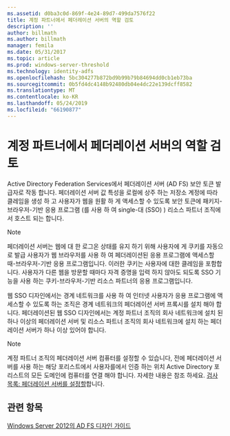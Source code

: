 ```yaml
---
ms.assetid: d0ba3c0d-869f-4e24-89d7-499da7576f22
title: 계정 파트너에서 페더레이션 서버의 역할 검토
description: ''
author: billmath
ms.author: billmath
manager: femila
ms.date: 05/31/2017
ms.topic: article
ms.prod: windows-server-threshold
ms.technology: identity-adfs
ms.openlocfilehash: 5bc304277b872bd9b99b79b84694dd0cb1eb73ba
ms.sourcegitcommit: 0b5fd4dc4148b92480db04e4dc22e139dcff8582
ms.translationtype: MT
ms.contentlocale: ko-KR
ms.lasthandoff: 05/24/2019
ms.locfileid: "66190877"
---
```

# <a name="review-the-role-of-the-federation-server-in-the-account-partner"></a>계정 파트너에서 페더레이션 서버의 역할 검토

Active Directory Federation Services에서 페더레이션 서버 \(AD FS\) 보안 토큰 발급자로 작동 합니다. 페더레이션 서버 값 특성을 로컬에 상주 하는 저장소 계정에 따라 클레임을 생성 하 고 사용자가 웹을 원활 하 게 액세스할 수 있도록 보안 토큰에 패키지\-브라우저\-기반 응용 프로그램 \(를 사용 하 여 single\-대 \(SSO\) \) 리소스 파트너 조직에서 호스트 되는 합니다.  
  
> [!NOTE]  
> 페더레이션 서버는 웹에 대 한 로그온 상태를 유지 하기 위해 사용자에 게 쿠키를 자동으로 발급 사용자가 웹 브라우저를 사용 하 여 페더레이션된 응용 프로그램에 액세스할 때\-브라우저\-기반 응용 프로그램입니다. 이러한 쿠키는 사용자에 대한 클레임을 포함합니다. 사용자가 다른 웹을 방문할 때마다 자격 증명을 입력 하지 않아도 되도록 SSO 기능을 사용 하는 쿠키\-브라우저\-기반 리소스 파트너의 응용 프로그램입니다.  
  
웹 SSO 디자인에서는 경계 네트워크를 사용 하 여 인터넷 사용자가 응용 프로그램에 액세스할 수 있도록 하는 조직은 경계 네트워크의 페더레이션 서버 프록시를 설치 해야 합니다. 페더레이션된 웹 SSO 디자인에서는 계정 파트너 조직의 회사 네트워크에 설치 된 하나 이상의 페더레이션 서버 및 리소스 파트너 조직의 회사 네트워크에 설치 하는 페더레이션 서버가 하나 이상 있어야 합니다.  
  
> [!NOTE]  
> 계정 파트너 조직의 페더레이션 서버 컴퓨터를 설정할 수 있습니다, 전에 페더레이션 서버를 사용 하는 해당 포리스트에서 사용자를에서 인증 하는 위치 Active Directory 포리스트의 모든 도메인에 컴퓨터를 연결 해야 합니다. 자세한 내용은 참조 하세요. [검사 목록: 페더레이션 서버를 설정할](../../ad-fs/deployment/Checklist--Setting-Up-a-Federation-Server.md)합니다.  
  
## <a name="see-also"></a>관련 항목
[Windows Server 2012의 AD FS 디자인 가이드](AD-FS-Design-Guide-in-Windows-Server-2012.md)

